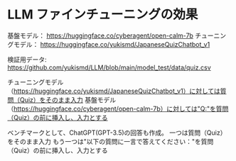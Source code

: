 # LLM ファインチューニングの効果

基盤モデル： https://huggingface.co/cyberagent/open-calm-7b
チューニングモデル： https://huggingface.co/yukismd/JapaneseQuizChatbot_v1

検証用データ: https://github.com/yukismd/LLM/blob/main/model_test/data/quiz.csv


チューニングモデル（https://huggingface.co/yukismd/JapaneseQuizChatbot_v1）に対しては質問（Quiz）をそのまま入力
基盤モデル（https://huggingface.co/cyberagent/open-calm-7b）に対しては"Q:"を質問（Quiz）の前に挿入し、入力とする

ベンチマークとして、ChatGPT(GPT-3.5)の回答も作成。
一つは質問（Quiz）をそのまま入力
もう一つは"以下の質問に一言で答えてください："を質問（Quiz）の前に挿入し、入力とする
